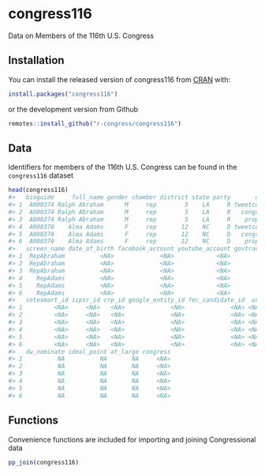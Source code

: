 
<!-- README.md is generated from README.Rmd. Please edit that file -->

# congress116

<!-- badges: start -->

<!-- badges: end -->

Data on Members of the 116th U.S. Congress

## Installation

You can install the released version of congress116 from
[CRAN](https://CRAN.R-project.org) with:

``` r
install.packages("congress116")
```

or the development version from Github

``` r
remotes::install_github("r-congress/congress116")
```

## Data

Identifiers for members of the 116th U.S. Congress can be found in the
`congress116` dataset

``` r
head(congress116)
#>   bioguide     full_name gender chamber district state party       dataset     type
#> 1  A000374 Ralph Abraham      M     rep        5    LA     R tweetcongress official
#> 2  A000374 Ralph Abraham      M     rep        5    LA     R   congress116 official
#> 3  A000374 Ralph Abraham      M     rep        5    LA     R    propublica official
#> 4  A000370    Alma Adams      F     rep       12    NC     D tweetcongress official
#> 5  A000370    Alma Adams      F     rep       12    NC     D   congress116 official
#> 6  A000370    Alma Adams      F     rep       12    NC     D    propublica official
#>   screen_name date_of_birth facebook_account youtube_account govtrack_id cspan_id
#> 1  RepAbraham          <NA>             <NA>            <NA>        <NA>     <NA>
#> 2  RepAbraham          <NA>             <NA>            <NA>        <NA>     <NA>
#> 3  RepAbraham          <NA>             <NA>            <NA>        <NA>     <NA>
#> 4    RepAdams          <NA>             <NA>            <NA>        <NA>     <NA>
#> 5    RepAdams          <NA>             <NA>            <NA>        <NA>     <NA>
#> 6    RepAdams          <NA>             <NA>            <NA>        <NA>     <NA>
#>   votesmart_id icpsr_id crp_id google_entity_id fec_candidate_id  url rss_url cook_pvi
#> 1         <NA>     <NA>   <NA>             <NA>             <NA> <NA>    <NA>     <NA>
#> 2         <NA>     <NA>   <NA>             <NA>             <NA> <NA>    <NA>     <NA>
#> 3         <NA>     <NA>   <NA>             <NA>             <NA> <NA>    <NA>     <NA>
#> 4         <NA>     <NA>   <NA>             <NA>             <NA> <NA>    <NA>     <NA>
#> 5         <NA>     <NA>   <NA>             <NA>             <NA> <NA>    <NA>     <NA>
#> 6         <NA>     <NA>   <NA>             <NA>             <NA> <NA>    <NA>     <NA>
#>   dw_nominate ideal_point at_large congress
#> 1          NA          NA       NA     <NA>
#> 2          NA          NA       NA     <NA>
#> 3          NA          NA       NA     <NA>
#> 4          NA          NA       NA     <NA>
#> 5          NA          NA       NA     <NA>
#> 6          NA          NA       NA     <NA>
```

## Functions

Convenience functions are included for importing and joining
Congressional data

``` r
pp_join(congress116)
```
